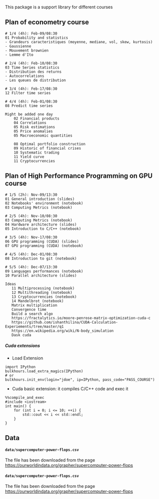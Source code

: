 This package is a support library for different courses


## Plan of econometry course

```
# 1/4 (4h): Feb-09/08:30
01 Probability and statistics
- Grandeurs caracteristiques (moyenne, mediane, vol, skew, kurtosis)
- Gaussienne
- Mouvement brownien
- Lemme d'Ito

# 2/4 (4h): Feb-10/08:30
03 Time Series statistics
- Distribution des returns
- Autocorrelations
- Les queues de distribution

# 3/4 (4h): Feb-17/08:30
12 Filter time series

# 4/4 (4h): Feb-01/08:30
08 Predict time series

Might be added one day
    02 Financial products
    04 Correlations
    05 Risk estimations
    05 Price anomalies
    05 Macroeconomic quantities

    08 Optimal portfolio construction
    09 Historic of financial crises
    10 Systematic trading
    11 Yield curve
    11 Cryptocurrencies

```


## Plan of High Performance Programming on GPU course

```
# 1/5 (2h): Nov-09/13:30
01 General introduction (slides)
02 Notebooks' environment (notebook)
03 Computing Metrics (notebook)

# 2/5 (4h): Nov-10/08:30
03 Computing Metrics (notebook)
04 Hardware architecture (slides)
05 Introduction to C/C++ (notebook)

# 3/5 (4h): Nov-17/08:30
06 GPU programming (CUDA) (slides)
07 GPU programming (CUDA) (notebook)

# 4/5 (4h): Dec-01/08:30
08 Introduction to git (notebook)

# 5/5 (4h): Dec-07/13:30
09 Languages performances (notebook)
10 Parallel architecture (slides)

Ideas
   11 Multiprocessing (notebook)
   12 Multithreading (notebook)
   13 Cryptocurrencies (notebook)
   14 Mandelbrot (notebook)
   Matrix multiplication
   Convergence time
   Build a search algo
   https://fractalytics.io/moore-penrose-matrix-optimization-cuda-c
   https://github.com/ishanthilina/CUDA-Calculation-Experiements/tree/master/q1
   https://en.wikipedia.org/wiki/N-body_simulation
   Dask cuda
```

##### Cuda extensions

- Load Extension
```python:
import IPython
bulkhours.load_extra_magics(IPython)
# or 
bulkhours.init_env(login="jdoe", ip=IPython, pass_code="PASS_COURSE")
```

- Cuda basic extension: it compiles C/C++ code and exec it
```c:
%%compile_and_exec
#include <iostream>
int main() {
    for (int i = 0; i <= 10; ++i) {
        std::cout << i << std::endl;
    }
}
```

## Data

#### `data/supercomputer-power-flops.csv`
The file has been downloaded from the page https://ourworldindata.org/grapher/supercomputer-power-flops

#### `data/supercomputer-power-flops.csv`
The file has been downloaded from the page https://ourworldindata.org/grapher/supercomputer-power-flops

